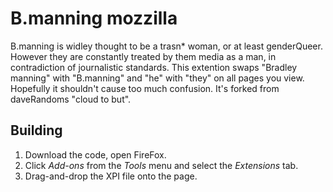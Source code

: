 # B.manning mozzilla

B.manning is widley thought to be a trasn* woman, or at least genderQueer. However they are constantly treated by them media as a man, in contradiction of journalistic standards. This extention swaps "Bradley manning" with "B.manning" and "he" with "they" on all pages you view. Hopefully it shouldn't cause too much confusion. It's forked from daveRandoms "cloud to but".

## Building

1. Download the code, open FireFox.
2. Click *Add-ons* from the *Tools* menu and select the *Extensions* tab.
3. Drag-and-drop the XPI file onto the page.
